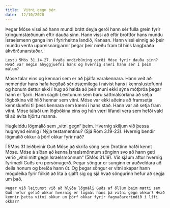 ```yaml
---
title:  Vitni gegn þér
date:  12/10/2020
---
```


Þegar Móse vissi að hann mundi brátt deyja gerði hann sér fulla grein fyrir kringumstæðunum eftir dauða sinn. Hann vissi að eftir brottför hans mundu Ísraelsmenn ganga inn í fyrirheitna landið, Kanaan. Hann vissi einnig að þeir mundu verða uppreisnargjarnir þegar þeir næðu fram til hins langþráða ákvörðunarstaðar.

`Lestu 5Mós 31.14-27. Hvaða undirbúning gerði Móse fyrir dauða sinn? Hvað var megin áhyggjuefni hans og hvernig sneri hann sér í þeim málum?`

Móse talar eins og kennari sem er að þjálfa varakennara. Hann veit að nemendur hans hafa hegðað sér ósæmilega í návist hans í kennslustofunni og honum dettur ekki í hug að halda að þeir muni ekki sýna mótþróa þegar hann er fjarri. Hann sagði Levítunum sem báru sáttmálsörkina að setja lögbókina við hlið hennar sem vitni. Móse var ekki aðeins að framsetja kennsluefni til þess kennara sem kæmi í hans stað. Hann var að setja fram vitni. Móse talaði um lögbókina eins og hún væri lifandi vera sem hefði vald til að ávíta hjörtu manna.

Hugleiddu lögmálið sem „vitni gegn“ þeim. Hvernig skiljum við þessa hugmynd einnig í Nýja testamentinu? (Sjá Róm 3.19-23). Hvernig bendir lögmálið okkur á þörf okkar fyrir náð?

Í 5Mós 31 leiðbeinir Guð Móse að skrifa söng sem Drottinn hafði kennt Móse. Móse á síðan að kenna Ísraelsmönnum sönginn svo að hann geti verið „vitni mitt gegn Ísraelsmönnum“ (5Mós 31.19). Við sjáum aftur hvernig fyrimæli Guðs eru persónugerð. Þegar söngur er sunginn er auðveldara að deila honum og breiða hann út. Og þegar söngur er vitni skapar hann möguleika fyrir fólkið að líta á sjálft sig og sjá hvað söngurinn hefur að segja um það.

`Þegar við leitumst við að hlýða lögmáli Guðs af öllum þeim mætti sem Guð hefur gefið okkur hvernig er lögmál hans þá vitni gegn okkur? Hvað kennir þetta vitni okkur um þörf okkar fyrir fagnaðarerindið í lífi okkar?`